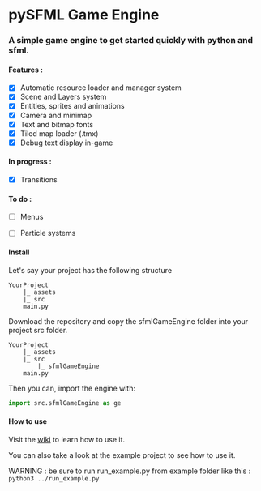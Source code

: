 # pySFML Game Engine
### A simple game engine to get started quickly with python and sfml.

#### Features :
 - [x] Automatic resource loader and  manager system
 - [x] Scene and Layers system
 - [x] Entities, sprites and animations 
 - [x] Camera and minimap
 - [x] Text and bitmap fonts
 - [x] Tiled map loader (.tmx)
 - [x] Debug text display in-game
 
#### In progress :
 - [x] Transitions
 
#### To do :
 - [ ] Menus
 - [ ] Particle systems


#### Install

Let's say your project has the following structure
```
YourProject
    |_ assets
    |_ src
    main.py
```

Download the repository and copy the sfmlGameEngine folder into your project src folder.
```
YourProject
    |_ assets
    |_ src
        |_ sfmlGameEngine
    main.py
```
Then you can, import the engine with:
 ```python 
import src.sfmlGameEngine as ge
```

#### How to use

Visit the [wiki](https://github.com/Madour/pySFMLGameEngine/wiki) to learn how to use it.

You can also take a look at the example project to see how to use it.

WARNING : be sure to run run_example.py from example folder like this : `python3 ../run_example.py`
